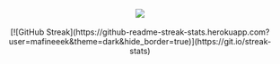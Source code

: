 <p align="center">
  <img src="https://discord.c99.nl/widget/theme-1/833803685350998086.png" />
  <br>
  <br>
  [![GitHub Streak](https://github-readme-streak-stats.herokuapp.com?user=mafineeek&theme=dark&hide_border=true)](https://git.io/streak-stats)
</p>
